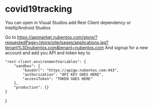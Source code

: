 # covid19tracking
You can open in Visual Studios add Rest Client dependency or Intellij/Android Studios

Go to https://apimarket.nubentos.com/store/?requestedPage=/store/site/pages/applications.jag?tenant%3Dnubentos.com&tenant=nubentos.com
And signup for a new account and add you API and token key to 

    "rest-client.environmentVariables": {
        "sandbox": {
            "baseUrl": "https://apigw.nubentos.com:443",
            "authorization": "API KEY GOES HERE",
            "accessToken": "TOKEN GOES HERE"
        },
        "production": {}
    }

}
